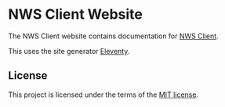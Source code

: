 # NWS Client Website

The NWS Client website contains documentation for [NWS Client](https://github.com/Vavassor/nws-client).

This uses the site generator [Eleventy](https://www.11ty.dev).

## License

This project is licensed under the terms of the [MIT license](LICENSE).
